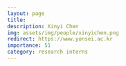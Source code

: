 ```yaml
---
layout: page
title: 
description: Xinyi Chen
img: assets/img/people/xinyichen.png
redirect: https://www.yonsei.ac.kr
importance: 51
category: research interns
---
```


